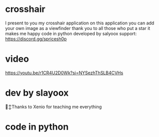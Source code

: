 # crosshair
I present to you my crosshair application on this application you can add your own image as a viewfinder thank you to all those who put a star it makes me happy  code in python developed by salyoox support: https://discord.gg/spricesh0p

# video
https://youtu.be/r1CR4U2D0Wk?si=NYSezhThSLB4CVHs

# dev by slayoox
🙂‍↕️Thanks to Xenio for teaching me everything
# code in python

